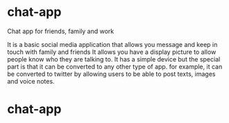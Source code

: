 # chat-app
Chat app for friends, family and work

It is a basic social media application that allows you message
and keep in touch with family and friends
It allows you have a display picture to allow
people know who they are talking to.
It has a simple device but the special part 
is that it can be converted to any
other type of app. for example, 
it can be converted to twitter by allowing users
to be able to post texts, images and 
voice notes. 
# chat-app
